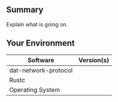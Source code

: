 ## Summary
Explain what is going on.

## Your Environment
| Software         | Version(s) |
| ---------------- | ---------- |
| dat-network-protocol      |
| Rustc            |
| Operating System |
